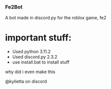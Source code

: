 ### Fe2Bot

A bot made in discord.py for the roblox game, fe2

# important stuff:
- Used python 3.11.2
- Used discord.py 2.3.2
- use install.bat to install stuff

why did i even make this

@kylietta on discord
